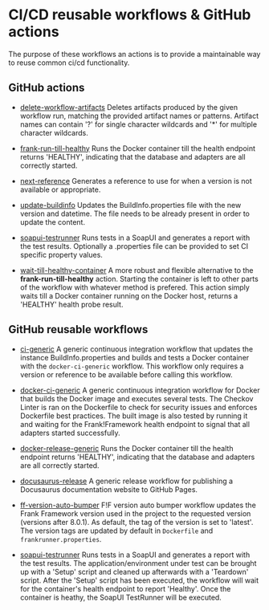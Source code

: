 # CI/CD reusable workflows & GitHub actions

The purpose of these workflows an actions is to provide a maintainable way to reuse common ci/cd functionality.

## GitHub actions
- [delete-workflow-artifacts](./delete-workflow-artifacts/README.md)
    Deletes artifacts produced by the given workflow run, matching the provided artifact names or patterns. Artifact names can contain '?' for single character wildcards and '*' for multiple character wildcards.

- [frank-run-till-healthy](./frank-run-till-healthy/README.md)
    Runs the Docker container till the health endpoint returns 'HEALTHY', indicating that the database and adapters are all correctly started.

- [next-reference](./next-reference/README.md)
    Generates a reference to use for when a version is not available or appropriate.

- [update-buildinfo](./update-buildinfo/README.md)
    Updates the BuildInfo.properties file with the new version and datetime. The file needs to be already present in order to update the content.

- [soapui-testrunner](./soapui-testrunner/README.md)
    Runs tests in a SoapUI and generates a report with the test results. Optionally a .properties file can be provided to set CI specific property values.

- [wait-till-healthy-container](./wait-till-healthy-container/README.md)
    A more robust and flexible alternative to the **frank-run-till-healthy** action. Starting the container is left to other parts of the workflow with whatever method is prefered. This action simply waits till a Docker container running on the Docker host, returns a 'HEALTHY' health probe result.

## GitHub reusable workflows
- [ci-generic](./.github/workflows/ci-generic.md)
    A generic continuous integration workflow that updates the instance BuildInfo.properties and builds and tests a Docker container with the `docker-ci-generic` workflow. This workflow only requires a version or reference to be available before calling this workflow.

- [docker-ci-generic](./.github/workflows/docker-ci-generic.md)
    A generic continuous integration workflow for Docker that builds the Docker image and executes several tests. The Checkov Linter is ran on the Dockerfile to check for security issues and enforces Dockerfile best practices. The built image is also tested by running it and waiting for the Frank!Framework health endpoint to signal that all adapters started successfully.

- [docker-release-generic](./.github/workflows/docker-release-generic.md)
    Runs the Docker container till the health endpoint returns 'HEALTHY', indicating that the database and adapters are all correctly started.

- [docusaurus-release](./.github/workflows/docusaurus-release.md)
    A generic release workflow for publishing a Docusaurus documentation website to GitHub Pages.

- [ff-version-auto-bumper](./.github/workflows/ff-version-auto-bumper.md)
    F!F version auto bumper workflow updates the Frank Framework version used in the project to the requested version (versions after 8.0.1). As default, the tag of the version is set to 'latest'.
    The version tags are updated by default in `Dockerfile` and `frankrunner.properties`.

- [soapui-testrunner](./.github/workflows/soapui-testrunner.md)
    Runs tests in a SoapUI and generates a report with the test results. The application/environment under test can be brought up with a 'Setup' script and cleaned up afterwards with a 'Teardown' script.
    After the 'Setup' script has been executed, the workflow will wait for the container's health endpoint to report 'Healthy'. Once the container is heathy, the SoapUI TestRunner will be executed.
